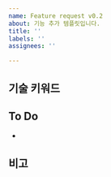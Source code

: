 ```yaml
---
name: Feature request v0.2
about: 기능 추가 템플릿입니다.
title: ''
labels: ''
assignees: ''

---
```


<!--
**사전 작업**
- labels 달기
- project 달기
- milestone 달기
- assignees 지정
-->

## 기술 키워드
###

## To Do
- 

## 비고 <!--Option-->

